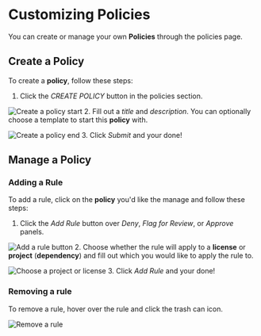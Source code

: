 # Customizing Policies

You can create or manage your own **Policies** through the policies page.

## Create a Policy

To create a **policy**, follow these steps:
1. Click the *CREATE POLICY* button in the policies section.

  ![Create a policy start](/img/create-a-policy-1.png "Create a policy start")
2. Fill out a *title* and *description*. You can optionally choose a template to start this **policy** with.

  ![Create a policy end](/img/create-a-policy-2.png "Create a policy end")
3. Click *Submit* and your done!

## Manage a Policy

### Adding a Rule

To add a rule, click on the **policy** you'd like the manage and follow these steps:
1. Click the *Add Rule* button over *Deny*, *Flag for Review*, or *Approve* panels.

  ![Add a rule button](/img/policy-management-1.png "Add a rule button")
2. Choose whether the rule will apply to a **license** or **project** (**dependency**) and fill out which you would like to apply the rule to.

  ![Choose a project or license](/img/create-a-rule-2.png "Choose a project or license")
3. Click *Add Rule* and your done!

### Removing a rule

To remove a rule, hover over the rule and click the trash can icon.

![Remove a rule](/img/remove-a-rule-1.png "Remove a rule")

